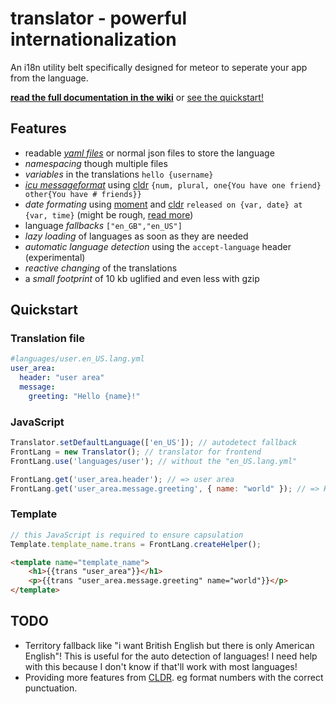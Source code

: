 # translator - powerful internationalization
An i18n utility belt specifically designed for meteor to seperate your app from the language.

**[read the full documentation in the wiki](https://github.com/Nemo64/meteor-translator/wiki)** or [see the quickstart!](#quickstart)

## Features
- readable *[yaml files](http://www.yaml.org/)* or normal json files to store the language
- *namespacing* though multiple files
- *variables* in the translations `hello {username}`
- *[icu messageformat](http://userguide.icu-project.org/formatparse/messages)* using [cldr](http://cldr.unicode.org/) `{num, plural, one{You have one friend} other{You have # friends}}`
- *date formating* using [moment](http://momentjs.com/) and [cldr](http://cldr.unicode.org/) `released on {var, date} at {var, time}` (might be rough, [read more](https://github.com/Nemo64/meteor-translator/wiki/Date-and-Time-patterns#implementation))
- language *fallbacks* `["en_GB","en_US"]`
- *lazy loading* of languages as soon as they are needed
- *automatic language detection* using the `accept-language` header (experimental)
- *reactive changing* of the translations
- a *small footprint* of 10 kb uglified and even less with gzip

## Quickstart

### Translation file
```YAML
#languages/user.en_US.lang.yml
user_area:
  header: "user area"
  message:
    greeting: "Hello {name}!"
```

### JavaScript
```JavaScript
Translator.setDefaultLanguage(['en_US']); // autodetect fallback
FrontLang = new Translator(); // translator for frontend
FrontLang.use('languages/user'); // without the "en_US.lang.yml"

FrontLang.get('user_area.header'); // => user area
FrontLang.get('user_area.message.greeting', { name: "world" }); // => Hello world!
```

### Template
```Javascript
// this JavaScript is required to ensure capsulation
Template.template_name.trans = FrontLang.createHelper();
```
```HTML
<template name="template_name">
    <h1>{{trans "user_area"}}</h1>
    <p>{{trans "user_area.message.greeting" name="world"}}</p>
</template>
```

## TODO
- Territory fallback like "i want British English but there is only American English"! This is useful for the auto detection of languages! I need help with this because I don't know if that'll work with most languages!
- Providing more features from [CLDR](http://cldr.unicode.org/). eg format numbers with the correct punctuation.
